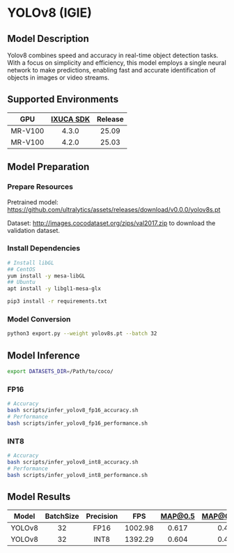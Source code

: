 # YOLOv8 (IGIE)

## Model Description

Yolov8 combines speed and accuracy in real-time object detection tasks. With a focus on simplicity and efficiency, this model employs a single neural network to make predictions, enabling fast and accurate identification of objects in images or video streams.

## Supported Environments

| GPU    | [IXUCA SDK](https://gitee.com/deep-spark/deepspark#%E5%A4%A9%E6%95%B0%E6%99%BA%E7%AE%97%E8%BD%AF%E4%BB%B6%E6%A0%88-ixuca) | Release |
| :----: | :----: | :----: |
| MR-V100 | 4.3.0 | 25.09 |
| MR-V100 | 4.2.0 | 25.03 |

## Model Preparation

### Prepare Resources

Pretrained model: <https://github.com/ultralytics/assets/releases/download/v0.0.0/yolov8s.pt>

Dataset: <http://images.cocodataset.org/zips/val2017.zip> to download the validation dataset.

### Install Dependencies

```bash
# Install libGL
## CentOS
yum install -y mesa-libGL
## Ubuntu
apt install -y libgl1-mesa-glx

pip3 install -r requirements.txt
```

### Model Conversion

```bash
python3 export.py --weight yolov8s.pt --batch 32
```

## Model Inference

```bash
export DATASETS_DIR=/Path/to/coco/
```

### FP16

```bash
# Accuracy
bash scripts/infer_yolov8_fp16_accuracy.sh
# Performance
bash scripts/infer_yolov8_fp16_performance.sh
```

### INT8

```bash
# Accuracy
bash scripts/infer_yolov8_int8_accuracy.sh
# Performance
bash scripts/infer_yolov8_int8_performance.sh
```

## Model Results

| Model  | BatchSize | Precision | FPS     | MAP@0.5 | MAP@0.5:0.95 |
| :----: | :----: | :----: | :----: | :----: | :----: |
| YOLOv8 | 32        | FP16      | 1002.98 | 0.617   | 0.449        |
| YOLOv8 | 32        | INT8      | 1392.29 | 0.604   | 0.429        |

